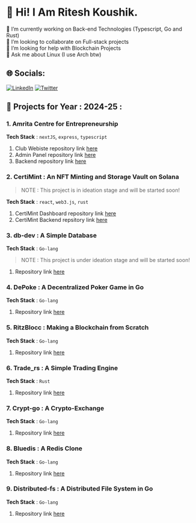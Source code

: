 # 💫 Hi! I Am Ritesh Koushik.
🔭 I’m currently working on Back-end Technologies (Typescript, Go and Rust)<br>
👯 I’m looking to collaborate on Full-stack projects<br>
🤝 I’m looking for help with Blockchain Projects<br>
💬 Ask me about Linux (I use Arch btw)<br>

## 🌐 Socials:
[![LinkedIn](https://img.shields.io/badge/LinkedIn-%230077B5.svg?logo=linkedin&logoColor=white)](https://www.linkedin.com/in/ritesh-koushik/) 
[![Twitter](https://img.shields.io/badge/Twitter-%231DA1F2.svg?logo=Twitter&logoColor=white)](https://twitter.com/AmRiteshKoushik) 

## 🧰 Projects for Year : 2024-25 :
### 1. Amrita Centre for Entrepreneurship
**Tech Stack** : `nextJS`, `express`, `typescript`  
1. Club Webiste repository link [here](https://github.com/IAmRiteshKoushik/ace-web)    
2. Admin Panel repository link [here](https://github.com/IAmRiteshKoushik/ace-forge)      
3. Backend repository link [here](https://github.com/IAmRiteshKoushik/ace-ops)      

### 2. CertiMint : An NFT Minting and Storage Vault on Solana
> NOTE : This project is in ideation stage and will be started soon!
   
**Tech Stack** : `react`, `web3.js`, `rust`        
1. CertiMint Dashboard repository link [here](https://github.com/IAmRiteshKoushik/certi-dash)    
2. CertiMint Backend repsitory link [here](https://github.com/IAmRiteshKoushik/certi-mint)

### 3. db-dev : A Simple Database
**Tech Stack** : `Go-lang`
> NOTE : This project is under ideation stage and will be started soon!
1. Repository link [here](https://github.com/IAmRiteshKoushik/db-dev)

### 4. DePoke : A Decentralized Poker Game in Go
**Tech Stack** : `Go-lang`
1. Repository link [here](https://github.com/IAmRiteshKoushik/dePoke)

### 5. RitzBlocc : Making a Blockchain from Scratch
**Tech Stack** : `Go-lang`
1. Repository link [here](https://github.com/IAmRiteshKoushik/ritzBlocc)

### 6. Trade_rs : A Simple Trading Engine
**Tech Stack** : `Rust`
1. Repository link [here](https://github.com/IAmRiteshKoushik/trade-rs)

### 7. Crypt-go : A Crypto-Exchange
**Tech Stack** : `Go-lang`
1. Repository link [here](https://github.com/IAmRiteshKoushik/)

### 8. Bluedis : A Redis Clone
**Tech Stack** : `Go-lang`
1. Repository link [here](https://github.com/IAmRiteshKoushik/bluedis)

### 9. Distributed-fs : A Distributed File System in Go
**Tech Stack** : `Go-lang`
1. Repository link [here](https://github.com/IAmRiteshKoushik/distributed-fs)
